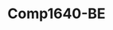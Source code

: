 # Comp1640-BE

<!-- PORT=3000
MONGO_URL=mongodb+srv://thiengoten:Kn6w1GYUsmCeEsR3@comp1640.cujxxmk.mongodb.net/?retryWrites=true&w=majority
SALT=10
SECRET_KEY=concacnhan
NODEMAILER_EMAIL=legiang1199@gmail.com
NODEMAILER_PASSWORD=anilrlqjptoiimqq
APP_URL='http://localhost:3000/'
